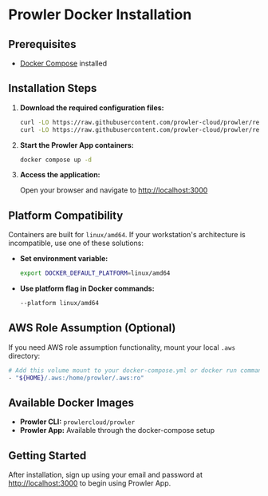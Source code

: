 # Prowler Docker Installation

## Prerequisites

- [Docker Compose](https://docs.docker.com/compose/install/) installed

## Installation Steps

1. **Download the required configuration files:**
   ```bash
   curl -LO https://raw.githubusercontent.com/prowler-cloud/prowler/refs/heads/master/docker-compose.yml
   curl -LO https://raw.githubusercontent.com/prowler-cloud/prowler/refs/heads/master/.env
   ```

2. **Start the Prowler App containers:**
   ```bash
   docker compose up -d
   ```

3. **Access the application:**
   
   Open your browser and navigate to [http://localhost:3000](http://localhost:3000)

## Platform Compatibility

Containers are built for `linux/amd64`. If your workstation's architecture is incompatible, use one of these solutions:

- **Set environment variable:**
  ```bash
  export DOCKER_DEFAULT_PLATFORM=linux/amd64
  ```

- **Use platform flag in Docker commands:**
  ```bash
  --platform linux/amd64
  ```

## AWS Role Assumption (Optional)

If you need AWS role assumption functionality, mount your local `.aws` directory:

```bash
# Add this volume mount to your docker-compose.yml or docker run command
- "${HOME}/.aws:/home/prowler/.aws:ro"
```

## Available Docker Images

- **Prowler CLI:** `prowlercloud/prowler`
- **Prowler App:** Available through the docker-compose setup

## Getting Started

After installation, sign up using your email and password at [http://localhost:3000](http://localhost:3000) to begin using Prowler App.